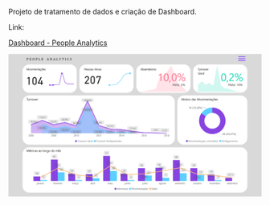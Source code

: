 Projeto de tratamento de dados e criação de Dashboard.

Link:

[Dashboard - People Analytics](https://app.powerbi.com/view?r=eyJrIjoiNTI1ZmJjYzItZDM0Ny00NzJiLWFlZmItYzA1ZmZiZjRkMWQ4IiwidCI6IjEyMjExZGI2LWZiMWEtNDUwNi1iYjc2LWU5NWI3YTE0NTNiYyJ9)

[![](imagem_2023-07-20_092053283.png)](https://app.powerbi.com/view?r=eyJrIjoiNTI1ZmJjYzItZDM0Ny00NzJiLWFlZmItYzA1ZmZiZjRkMWQ4IiwidCI6IjEyMjExZGI2LWZiMWEtNDUwNi1iYjc2LWU5NWI3YTE0NTNiYyJ9)
